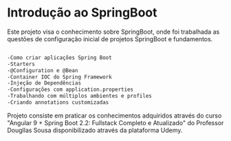 # Introdução ao SpringBoot

Este projeto visa o conhecimento sobre SpringBoot, onde foi trabalhada as questões de configuração inicial de projetos SpringBoot e fundamentos.

```markdown

-Como criar aplicações Spring Boot
-Starters
-@Configuration e @Bean
-Container IOC do Spring Framework
-Injeção de Dependências
-Configurações com application.properties
-Trabalhando com múltiplos ambientes e profiles
-Criando annotations customizadas

```

Projeto consiste em praticar os conhecimentos adquiridos através do curso "Angular 9 + Spring Boot 2.2: Fullstack Completo e Atualizado" do Professor Dougllas Sousa disponibilizado através da plataforma Udemy.
